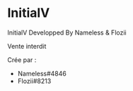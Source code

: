 # InitialV
 InitialV Developped By Nameless & Flozii

 Vente interdit

 Crée par :
 - Nameless#4846
 - Flozii#8213